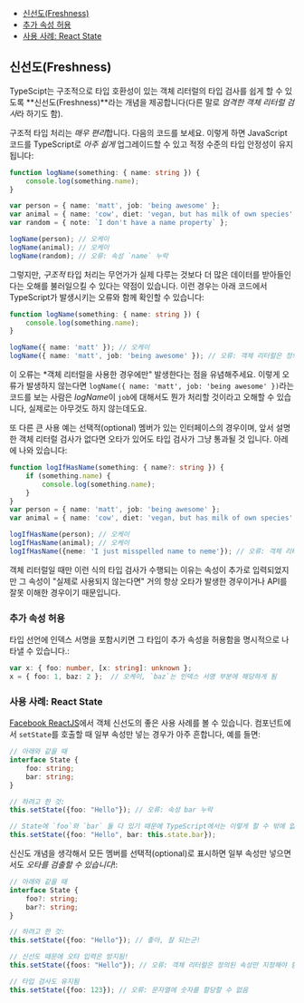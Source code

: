 
* [신선도(Freshness)](#freshness)
* [추가 속성 허용](#추가-속성-허용)
* [사용 사례: React State](#사용-사례-react-state)

## 신선도(Freshness)

TypeScipt는 구조적으로 타입 호환성이 있는 객체 리터럴의 타입 검사를 쉽게 할 수 있도록 **신선도(Freshness)**라는 개념을 제공합니다(다른 말로 *엄격한 객체 리터럴 검사*라 하기도 함).

구조적 타입 처리는 *매우 편리*합니다. 다음의 코드를 보세요. 이렇게 하면 JavaScript 코드를 TypeScript로 *아주 쉽게* 업그레이드할 수 있고 적정 수준의 타입 안정성이 유지됩니다:

```ts
function logName(something: { name: string }) {
    console.log(something.name);
}

var person = { name: 'matt', job: 'being awesome' };
var animal = { name: 'cow', diet: 'vegan, but has milk of own species' };
var random = { note: `I don't have a name property` };

logName(person); // 오케이
logName(animal); // 오케이
logName(random); // 오류: 속성 `name` 누락
```

그렇지만, *구조적* 타입 처리는 무언가가 실제 다루는 것보다 더 많은 데이터를 받아들인다는 오해를 불러일으킬 수 있다는 약점이 있습니다. 이런 경우는 아래 코드에서 TypeScript가 발생시키는 오류와 함께 확인할 수 있습니다:

```ts
function logName(something: { name: string }) {
    console.log(something.name);
}

logName({ name: 'matt' }); // 오케이
logName({ name: 'matt', job: 'being awesome' }); // 오류: 객체 리터럴은 정의된 속성만 지정해야 함. 여기서 `job`은 불필요.
```

이 오류는 *객체 리터럴을 사용한 경우에만" 발생한다는 점을 유념해주세요. 이렇게 오류가 발생하지 않는다면 `logName({ name: 'matt', job: 'being awesome' })`라는 코드를 보는 사람은 *logName*이 `job`에 대해서도 뭔가 처리할 것이라고 오해할 수 있습니다, 실제로는 아무것도 하지 않는데도요.

또 다른 큰 사용 예는 선택적(optional) 멤버가 있는 인터페이스의 경우이며, 앞서 설명한 객체 리터럴 검사가 없다면 오타가 있어도 타입 검사가 그냥 통과될 것 입니다. 아레에 나와 있습니다:

```ts
function logIfHasName(something: { name?: string }) {
    if (something.name) {
        console.log(something.name);
    }
}
var person = { name: 'matt', job: 'being awesome' };
var animal = { name: 'cow', diet: 'vegan, but has milk of own species' };

logIfHasName(person); // 오케이
logIfHasName(animal); // 오케이
logIfHasName({neme: 'I just misspelled name to neme'}); // 오류: 객체 리터럴은 정의된 속성만 지정해야 함. 여기서 `neme`은 불필요.
```

객체 리터럴일 때만 이런 식의 타입 검사가 수행되는 이유는 속성이 추가로 입력되었지만 그 속성이 "실제로 사용되지 않는다면" 거의 항상 오타가 발생한 경우이거나 API를 잘못 이해한 경우이기 때문입니다.

### 추가 속성 허용

타입 선언에 인덱스 서명을 포함시키면 그 타입이 추가 속성을 허용함을 명시적으로 나타낼 수 있습니다.:

```ts
var x: { foo: number, [x: string]: unknown };
x = { foo: 1, baz: 2 };  // 오케이, `baz`는 인덱스 서명 부분에 해당하게 됨
```

### 사용 사례: React State

[Facebook ReactJS](https://facebook.github.io/react/)에서 객체 신선도의 좋은 사용 사례를 볼 수 있습니다. 컴포넌트에서 `setState`를 호출할 때 일부 속성만 넣는 경우가 아주 흔합니다, 예를 들면:

```ts
// 아래와 같을 때
interface State {
    foo: string;
    bar: string;
}

// 하려고 한 것:
this.setState({foo: "Hello"}); // 오류: 속성 bar 누락

// State에 `foo`와 `bar` 둘 다 있기 때문에 TypeScript에서는 이렇게 할 수 밖에 없음: 
this.setState({foo: "Hello", bar: this.state.bar});
```

신신도 개념을 생각해서 모든 멤버를 선택적(optional)로 표시하면 일부 속성만 넣으면서도 *오타를 검출할 수 있습니다*!: 

```ts
// 아래와 같을 때
interface State {
    foo?: string;
    bar?: string;
}

// 하려고 한 것: 
this.setState({foo: "Hello"}); // 좋아, 잘 되는군!

// 신선도 때문에 오타 입력은 방지됨!
this.setState({foos: "Hello"}); // 오류: 객체 리터럴은 정의된 속성만 지정해야 함

// 타입 검사도 유지됨
this.setState({foo: 123}); // 오류: 문자열에 숫자를 할당할 수 없음
```
